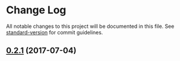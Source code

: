 # Change Log

All notable changes to this project will be documented in this file.
See [standard-version](https://github.com/conventional-changelog/standard-version) for commit guidelines.

<a name="0.2.1"></a>
## [0.2.1](https://github.com/myrmex-org/myrmex/compare/@myrmex/iam@0.2.0...@myrmex/iam@0.2.1) (2017-07-04)
